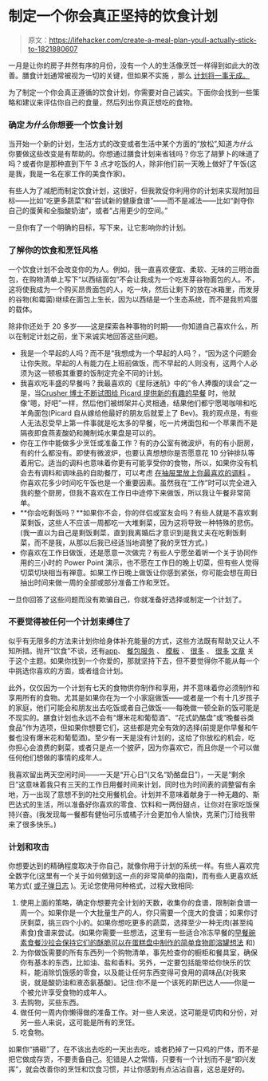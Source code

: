# 制定一个你会真正坚持的饮食计划

> 原文：<https://lifehacker.com/create-a-meal-plan-youll-actually-stick-to-1821880607>

一月是让你的房子井然有序的月份，没有一个人的生活像烹饪一样得到如此大的改善。膳食计划通常被视为一切的关键，但如果不实施 ，那么 [计划将一事无成。](https://www.youtube.com/watch?v=CQBU5CAam9A) 



为了制定一个你会真正遵循的饮食计划，你需要对自己诚实。下面你会找到一些策略和建议来评估你自己的食量，然后列出你真正想吃的食物。

### 确定*为什么*你想要一个饮食计划

当开始一个新的计划，生活方式的改变或者生活中某个方面的“放松”,知道*为什么*你要做这些改变是有帮助的。你想通过膳食计划来省钱吗？你忘了胡萝卜的味道了吗？或者你是那种直到下午 3 点才吃饭的人，除非他们前一天晚上做好了午饭(这是我，我是一名在家工作的美食作家)。

有些人为了减肥而制定饮食计划，这很好，但我敦促你利用你的计划来实现附加目标——比如“吃更多蔬菜”和“尝试新的健康食谱”——而不是减法——比如“剥夺你自己的蛋黄和全脂酸奶油”，或者“占用更少的空间。”

一旦你有了一个明确的目标，写下来，让它影响你的计划。

### 了解你的饮食和烹饪风格

一个饮食计划不会改变你的为人。例如，我一直喜欢便宜、柔软、无味的三明治面包，在购物清单上写下“以西结面包”不会让我成为一个吃发芽谷物面包的人。不，这将使我成为一个购买昂贵面包的人，吃一块，然后让剩下的放在冰箱里，而发芽的谷物(和霉菌)继续在面包上生长，因为以西结是一个生态系统，而不是我煎鸡蛋的载体。

除非你还处于 20 多岁——这是探索各种事物的时期——你知道自己喜欢什么，所以在制定计划之前，坐下来诚实地回答这些问题。

*   我是一个早起的人吗？而不是“我想成为一个早起的人吗？，“因为这个问题会让你失败。早起的人有能力在上班前做饭，而不早起的人则没有，这两个人必须为这一顿极其重要的饭制定完全不同的计划。
*   我喜欢吃丰盛的早餐吗？我最喜欢的《星际迷航》中的“令人捧腹的误会”之一是，当[Crusher 博士不断试图给 Picard 提供新的有趣的早餐](https://www.tor.com/2013/01/25/star-trek-the-next-generation-attached/) 时，他就像“嗯，好吧”一样，然后他们被绑架并心灵相通，结果他们都宁愿喝咖啡和吃羊角面包(Picard 自从嫁给他最好的朋友后就爱上了 Bev)。我的观点是，有些人无法忍受早上第一件事就是吃太多的早餐，吃一片烤面包和一个苹果而不是隔夜即食燕麦酸奶和腌制炖水果盘是可以的。
*   你在工作中能做多少烹饪或准备工作？有的办公室有微波炉，有的有小厨房，有的什么都没有。即使有微波炉，也要认真想想你是否愿意花 10 分钟排队等着用它。适当的调料也意味着你更有可能享受你的食物，所以，如果你没有机会去有调料和调味品的自助餐厅，可以考虑 [在抽屉里放上你最喜欢的调料](https://skillet.lifehacker.com/stock-your-office-drawer-with-everything-you-need-for-t-1734143603) 。你喜欢花多少时间吃午饭也是一个重要因素。虽然我在“工作”时可以完全进入我的整个厨房，但我不喜欢在工作日中途停下来做饭，所以我让午餐非常简单。
*   **你会吃剩饭吗？**如果你不会，你的伴侣或室友会吗？有些人就是不喜欢剩菜剩饭，这些人不应该一周都吃一大堆剩菜，因为这将导致一种特殊的悲伤。(我一直以为自己是剩饭剩菜，直到我离婚后才意识到是我丈夫在吃剩饭剩菜，而不是我，从那以后我已经适当地调整了我的烹饪方式。)
*   你喜欢在工作日做饭，还是愿意一次做完？有些人宁愿坐着听一个关于协同作用的三小时的 Power Point 演示，也不愿在工作日的晚上切菜，但有些人觉得切菜切块相当有禅意。如果工作日晚上做饭让你感到紧张，你可能会想在周日抽出时间来做一周的全部或部分准备工作和烹饪。

一旦你回答了这些问题而没有欺骗自己，你就准备好选择或制定一个计划了。

### 不要觉得被任何一个计划束缚住了

似乎有无限多的方法来计划你给身体补充能量的方式，这些方法既有帮助又让人不知所措。抛开“饮食”不谈，还有[app](https://lifehacker.com/five-best-meal-planning-apps-1533809184)、 [餐包服务](https://lifehacker.com/the-best-meal-kit-services-blue-apron-vs-hello-fresh-1682517921) 、 [模板](https://lifehacker.com/use-layout-based-grocery-list-templates-to-save-money-w-1528250540) 、 [很多](https://lifehacker.com/what-to-do-when-meal-planning-never-seems-to-work-for-y-1789752692) 、 [很多](https://lifehacker.com/a-guide-to-planning-meals-when-you-re-on-a-tight-budget-1573204892) [文章](https://lifehacker.com/make-quick-veggie-meals-with-the-grain-green-bean-f-1768590378) 关于这个主题。如果你找到一个你爱的，那就坚持下去，但不要觉得你不能从每一个中挑选你喜欢的方面，或者组合计划。

此外，仅仅因为一个计划有七天的食物供你制作和享用，并不意味着你必须制作和享用所有的食物。尤其是如果你在为一个小家庭做饭——或者是一个有十几岁孩子的家庭，他们可能会和朋友出去吃饭或者自己做饭——每晚做一顿全新的饭可能是不现实的。膳食计划也永远不会有“爆米花和葡萄酒”、“花式奶酪盘”或“晚餐谷类食品”作为选项，但如果你想要它们，这些都是完全有效的选择(前提是你早餐和午餐也没有爆米花和葡萄酒)。至少有一天是没有计划的，这给了你放松的机会，吃你担心会浪费的剩菜，或者只是点一个披萨，因为你喜欢它，而且你是一个可以做任何他们想做的事情的成年人。

我喜欢留出两天空闲时间——一天是“开心日”(又名“奶酪盘日”)，一天是“剩余日”这意味着我只有三天的工作日用餐时间来计划，同时也为时间表的调整留有余地，万一出现了意想不到的社交用餐机会。计划并不意味着献身于一种无趣的、斯巴达式的生活，所以准备好你喜欢的零食、饮料和一两份甜点，让你对在家吃饭保持兴奋。(我发现每一餐都有健怡可乐或橘子汁会更加令人愉快，克莱门汀给我带来了很多快乐。)

### 计划和攻击

你想要达到的精确程度取决于你自己，就像你用于计划的系统一样。有些人喜欢完全数字化(这里有一个关于如何做到这一点的非常简单的指南)，而有些人更喜欢纸笔方式( [或子弹日志](https://skillet.lifehacker.com/make-a-better-meal-plan-by-bullet-journaling-1786823304) )。无论您使用何种格式，过程大致相同:

1.  使用上面的策略，确定你想要完全计划的天数，收集你的食谱，限制新食谱一周一个。如果你是一个大批量生产的人，你只需要一个庞大的食谱；如果你讨厌剩菜，挑三四个小的。如果你想吃更多的蔬菜，选择至少一种无肉(甚至纯素食)食谱来尝试。(如果你需要一些想法，这里有一些适合冷冻早餐的[早餐碗](https://lifehacker.com/prep-these-make-ahead-breakfast-bowls-for-faster-easie-1791596506)[素食餐](https://lifehacker.com/prep-cook-pineapple-cashew-stir-fry-purple-power-bowl-1794102097)[沙拉会保持它们的酥脆](https://skillet.lifehacker.com/these-salad-bases-are-easy-to-make-will-stay-fresh-and-1782307271)[可以在蛋糕盘中制作的简单食物](https://skillet.lifehacker.com/use-a-cake-pan-to-make-smaller-portions-of-sheet-pan-me-1819654391)[即溶罐想法](https://lifehacker.com/tag/instant-pot) 和)
2.  为你做饭需要的所有东西列一个购物清单，事先检查你的橱柜和餐具室，确保你有基本的东西，比如油、盐和香料。另外，一定要包括能带给你快乐的饮料，能消除饥饿感的零食，以及能让任何东西变得可食用的调味品(对我来说，就是酸奶油和液态氨基酸)。记住:你不是一个该死的斯巴达人——你是一个被允许享受食物的成年人。
3.  去购物，买些东西。
4.  做任何一周内你懒得做的准备工作。对一些人来说，这可能是切肉和分份，对另一些人来说，这可能是所有的烹饪。
5.  吃食物。

如果你“搞砸”了，在不该出去吃的一天出去吃，或者扔掉了一只鸡的尸体，而不是把它做成存货，不要责备自己。犯错是人之常情，只要有一个计划而不是“即兴发挥”，就会改善你的烹饪和饮食习惯，并让你感到有点沾沾自喜，这总是好的。